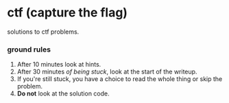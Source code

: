 # ctf (capture the flag)

solutions to ctf problems.


### ground rules

1. After 10 minutes look at hints.
2. After 30 minutes *of being stuck*, look at the start of the writeup. 
3. If you're still stuck, you have a choice to read the whole thing or skip the problem.
4. **Do not** look at the solution code.

